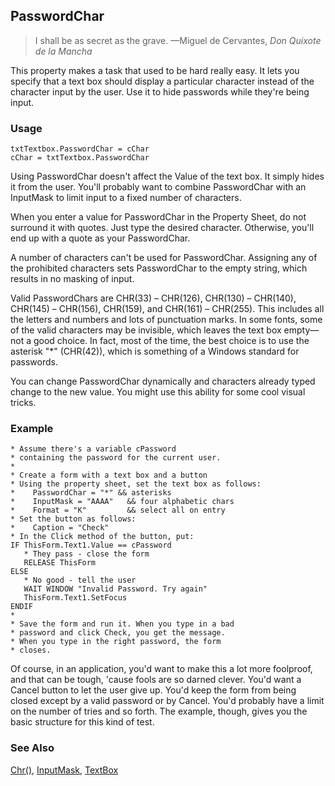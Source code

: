 ## PasswordChar

>I shall be as secret as the grave.   &mdash;Miguel de Cervantes, *Don Quixote de la Mancha*

This property makes a task that used to be hard really easy. It lets you specify that a text box should display a particular character instead of the character input by the user. Use it to hide passwords while they're being input.

### Usage

```foxpro
txtTextbox.PasswordChar = cChar
cChar = txtTextbox.PasswordChar
```

Using PasswordChar doesn't affect the Value of the text box. It simply hides it from the user. You'll probably want to combine PasswordChar with an InputMask to limit input to a fixed number of characters.

When you enter a value for PasswordChar in the Property Sheet, do not surround it with quotes. Just type the desired character. Otherwise, you'll end up with a quote as your PasswordChar.

A number of characters can't be used for PasswordChar. Assigning any of the prohibited characters sets PasswordChar to the empty string, which results in no masking of input. 

Valid PasswordChars are CHR(33) &ndash; CHR(126), CHR(130) &ndash; CHR(140), CHR(145) &ndash; CHR(156), CHR(159), and CHR(161) &ndash; CHR(255). This includes all the letters and numbers and lots of punctuation marks. In some fonts, some of the valid characters may be invisible, which leaves the text box empty&mdash;not a good choice. In fact, most of the time, the best choice is to use the asterisk "\*" (CHR(42)), which is something of a Windows standard for passwords.

You can change PasswordChar dynamically and characters already typed change to the new value. You might use this ability for some cool visual tricks.

### Example

```foxpro
* Assume there's a variable cPassword
* containing the password for the current user.
*
* Create a form with a text box and a button
* Using the property sheet, set the text box as follows:
*    PasswordChar = "*" && asterisks
*    InputMask = "AAAA"   && four alphabetic chars
*    Format = "K"         && select all on entry
* Set the button as follows:
*    Caption = "Check"
* In the Click method of the button, put:
IF ThisForm.Text1.Value == cPassword
   * They pass - close the form
   RELEASE ThisForm
ELSE
   * No good - tell the user
   WAIT WINDOW "Invalid Password. Try again"
   ThisForm.Text1.SetFocus
ENDIF
*
* Save the form and run it. When you type in a bad
* password and click Check, you get the message.
* When you type in the right password, the form
* closes.
```

Of course, in an application, you'd want to make this a lot more foolproof, and that can be tough, 'cause fools are so darned clever. You'd want a Cancel button to let the user give up. You'd keep the form from being closed except by a valid password or by Cancel. You'd probably have a limit on the number of tries and so forth. The example, though, gives you the basic structure for this kind of test.

### See Also

[Chr()](s4g003.md), [InputMask](s4g311.md), [TextBox](s4g548.md)